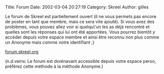 Title: Forum
Date: 2002-03-04 20:27:19
Category: Skreel
Author: gilles

Le forum de Skreel est partiellement ouvert (il ne vous permets pas encore de poster en tant que membre, mais ce sera vite ajouté).
Si vous avez des problèmes, vous pouvez allez voir si quelqu\\'un les as déjà rencontré et quelles sont les réponses qui lui ont été apportées.
Vous pourrez bientôt y accéder depuis votre espace membre et ainsi être reconnu non plus comme un Anonyme mais comme votre identifiant  ;)

<A HREF="http://forum.skreel.org" TARGET=_skforum>forum.skreel.org</A>

(n.d.veins: Le forum est dorénavant accessible depuis votre espace perso, préférez cette méthode à la méthode Anonyme.)